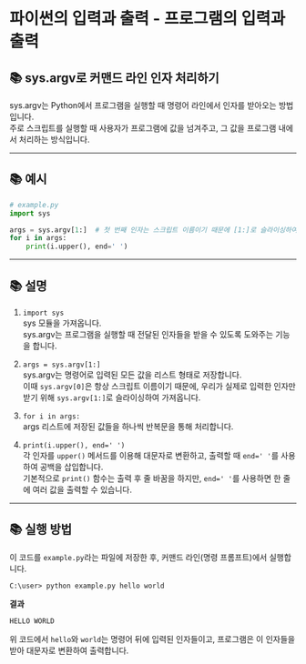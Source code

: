 # 파이썬의 입력과 출력 - 프로그램의 입력과 출력

## 📚 sys.argv로 커맨드 라인 인자 처리하기

sys.argv는 Python에서 프로그램을 실행할 때 명령어 라인에서 인자를 받아오는 방법입니다.  
주로 스크립트를 실행할 때 사용자가 프로그램에 값을 넘겨주고, 그 값을 프로그램 내에서 처리하는 방식입니다.

---

## 📚 예시

```python
# example.py
import sys

args = sys.argv[1:]  # 첫 번째 인자는 스크립트 이름이기 때문에 [1:]로 슬라이싱하여 인자만 받음
for i in args:
    print(i.upper(), end=' ')
```

---

## 📚 설명

1) `import sys`  
   sys 모듈을 가져옵니다.  
   sys.argv는 프로그램을 실행할 때 전달된 인자들을 받을 수 있도록 도와주는 기능을 합니다.

2) `args = sys.argv[1:]`  
   sys.argv는 명령어로 입력된 모든 값을 리스트 형태로 저장합니다.  
   이때 `sys.argv[0]`은 항상 스크립트 이름이기 때문에, 우리가 실제로 입력한 인자만 받기 위해 `sys.argv[1:]`로 슬라이싱하여 가져옵니다.

3) `for i in args:`  
   args 리스트에 저장된 값들을 하나씩 반복문을 통해 처리합니다.

4) `print(i.upper(), end=' ')`  
   각 인자를 `upper()` 메서드를 이용해 대문자로 변환하고, 출력할 때 `end=' '`를 사용하여 공백을 삽입합니다.  
   기본적으로 `print()` 함수는 출력 후 줄 바꿈을 하지만, `end=' '`를 사용하면 한 줄에 여러 값을 출력할 수 있습니다.

---

## 📚 실행 방법

이 코드를 `example.py`라는 파일에 저장한 후, 커맨드 라인(명령 프롬프트)에서 실행합니다.

```
C:\user> python example.py hello world
```

**결과**

```
HELLO WORLD
```

위 코드에서 `hello`와 `world`는 명령어 뒤에 입력된 인자들이고, 프로그램은 이 인자들을 받아 대문자로 변환하여 출력합니다.
